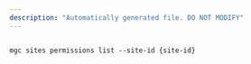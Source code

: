 ```yaml
---
description: "Automatically generated file. DO NOT MODIFY"
---
```


```cli

mgc sites permissions list --site-id {site-id}

```